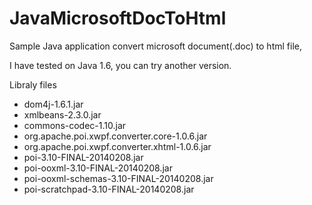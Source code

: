 # JavaMicrosoftDocToHtml

Sample Java application convert microsoft document(.doc) to html file, 

I have tested on Java 1.6, you can try another version.

Libraly files
- dom4j-1.6.1.jar
- xmlbeans-2.3.0.jar
- commons-codec-1.10.jar
- org.apache.poi.xwpf.converter.core-1.0.6.jar
- org.apache.poi.xwpf.converter.xhtml-1.0.6.jar
- poi-3.10-FINAL-20140208.jar
- poi-ooxml-3.10-FINAL-20140208.jar
- poi-ooxml-schemas-3.10-FINAL-20140208.jar
- poi-scratchpad-3.10-FINAL-20140208.jar
